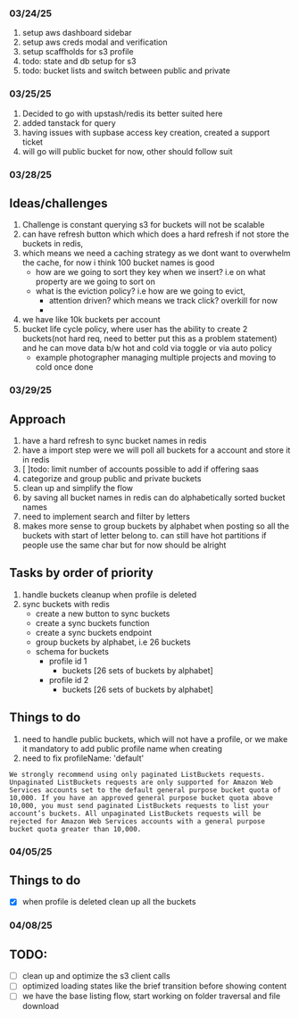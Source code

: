 ### 03/24/25

1. setup aws dashboard sidebar
2. setup aws creds modal and verification
3. setup scaffholds for s3 profile
4. todo: state and db setup for s3
5. todo: bucket lists and switch between public and private

### 03/25/25

1. Decided to go with upstash/redis its better suited here
2. added tanstack for query
3. having issues with supbase access key creation, created a support ticket
4. will go will public bucket for now, other should follow suit


### 03/28/25

## Ideas/challenges
1. Challenge is constant querying s3 for buckets will not be scalable
2. can have refresh button which which does a hard refresh if not store the buckets in redis, 
3. which means we need a caching strategy as we dont want to overwhelm the cache, for now i think 100 bucket names is good
    -  how are we going to sort they key when we insert? i.e on what property are we going to sort on
    - what is the eviction policy? i.e how are we going to evict,
        - attention driven? which means we track click? overkill for now
        - 
4. we have like 10k buckets per account 
5. bucket life cycle policy, where user has the ability to create 2 buckets(not hard req, need to better put this as a problem statement) and he can move data b/w hot and cold via toggle or via auto policy
    - example photographer managing multiple projects and moving to cold once done

### 03/29/25
## Approach
1. have a hard refresh to sync bucket names in redis
2. have a import step were we will poll all buckets for a account and store it in redis
3. [ ]todo: limit number of accounts possible to add if offering saas
4. categorize and group public and private buckets
5. clean up and simplify the flow
6. by saving all bucket names in redis can do alphabetically sorted bucket names
7. need to implement search and filter by letters
8. makes more sense to group buckets by alphabet when posting so all the buckets with start of letter belong to. can still have hot partitions if people use the same char but for now should be alright

## Tasks by order of priority
1. handle buckets cleanup when profile is deleted
2. sync buckets with redis
    - create a new button to sync buckets
    - create a sync buckets function
    - create a sync buckets endpoint
    - group buckets by alphabet, i.e 26 buckets
    - schema for buckets
        - profile id 1
            - buckets [26 sets of buckets by alphabet]
        - profile id 2
            - buckets [26 sets of buckets by alphabet] 

## Things to do
1. need to handle public buckets, which will not have a profile, or we make it mandatory to add public profile name when creating
2. need to fix profileName: 'default'

`We strongly recommend using only paginated ListBuckets requests. Unpaginated ListBuckets requests are only supported for Amazon Web Services accounts set to the default general purpose bucket quota of 10,000. If you have an approved general purpose bucket quota above 10,000, you must send paginated ListBuckets requests to list your account’s buckets. All unpaginated ListBuckets requests will be rejected for Amazon Web Services accounts with a general purpose bucket quota greater than 10,000.`

### 04/05/25
## Things to do 
- [x] when profile is deleted clean up all the buckets

### 04/08/25
## TODO:
- [ ] clean up and optimize the s3 client calls
- [ ] optimized loading states like the brief transition before showing content
- [ ] we have the base listing flow, start working on folder traversal and file download
